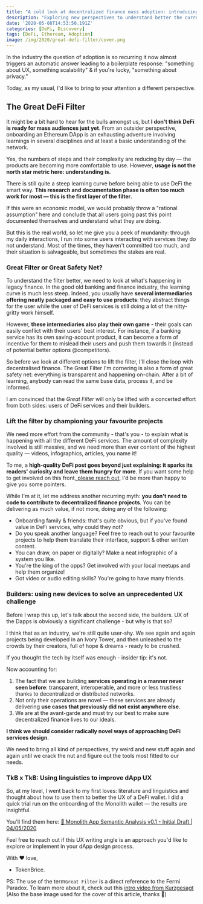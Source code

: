 ```yaml
---
title: "A cold look at decentralized finance mass adoption: introducing the Great DeFi Filter"
description: "Exploring new perspectives to understand better the current barriers to decentralised finance's mainstream adoption and how to overcome them."
date: '2020-05-08T14:53:50.191Z'
categories: [DeFi, Discovery]
tags: [DeFi, Ethereum, Adoption]
image: /img/2020/great-defi-filter/cover.png
---
```


In the industry the question of adoption is so recurring it now almost triggers an automatic answer leading to a boilerplate response: "something about UX, something scalability" & if you're lucky, "something about privacy."

Today, as my usual, I'd like to bring to your attention a different perspective. 

## The Great DeFi Filter

It might be a bit hard to hear for the bulls amongst us, but **I don't think DeFi is ready for mass audiences just yet**. From an outsider perspective, onboarding an Ethereum DApp is an exhausting adventure involving learnings in several disciplines and at least a basic understanding of the network.

Yes, the numbers of steps and their complexity are reducing by day — the products are becoming more comfortable to use. However, **usage is not the north star metric here: understanding is.**

There is still quite a steep learning curve before being able to use DeFi the smart way. **This research and documentation phase is often too much work for most — this is the first layer of the filter**.

If this were an economic model, we would probably throw a "rational assumption" here and conclude that all users going past this point documented themselves and understand what they are doing.

But this is the real world, so let me give you a peek of mundanity: through my daily interactions, I run into some users interacting with services they do not understand. Most of the times, they haven't committed too much, and their situation is salvageable, but sometimes the stakes are real.

### Great Filter or Great Safety Net?

To understand the filter better, we need to look at what's happening in legacy finance. In the good old banking and finance industry, the learning curve is much less steep. Indeed, you usually have **several intermediaries offering neatly packaged and easy to use products**: they abstract things for the user while the user of DeFi services is still doing a lot of the nitty-gritty work himself.

However, **these intermediaries also play their own game** - their goals can easily conflict with their users' best interest. For instance, if a banking service has its own saving-account product, it can become a form of incentive for them to mislead their users and push them towards it (instead of potential better options @competitors).

So before we look at different options to lift the filter, I'll close the loop with decentralised finance. The Great Filter I'm cornering is also a form of great safety net: everything is transparent and happening on-chain. After a bit of learning, anybody can read the same base data, process it, and be informed.

I am convinced that the *Great Filter* will only be lifted with a concerted effort from both sides: users of DeFi services and their builders.

### Lift the filter by championing your favourite projects

We need more effort from the community - that's you - to explain what is happening with all the different DeFi services. The amount of complexity involved is still massive, and we need more than ever content of the highest quality — videos, infographics, articles, you name it!

To me, a **high-quality DeFi post goes beyond just explaining: it sparks its readers' curiosity and leave them hungry for more**. If you want some help to get involved on this front,[ please reach out](https://twitter.com/tokenbrice), I'd be more than happy to give you some pointers.

While I'm at it, let me address another recurring myth: **you don't need to code to contribute to decentralized finance projects**. You can be delivering as much value, if not more, doing any of the following:

-   Onboarding family & friends: that's quite obvious, but if you've found value in DeFi services, why could they not?
-   Do you speak another language? Feel free to reach out to your favourite projects to help them translate their interface, support & other written content.
-   You can draw, on paper or digitally? Make a neat infographic of a system you like.
-   You're the king of the opps? Get involved with your local meetups and help them organize!
-   Got video or audio editing skills? You're going to have many friends.

### Builders: using new devices to solve an unprecedented UX challenge

Before I wrap this up, let's talk about the second side, the builders. UX of the Dapps is obviously a significant challenge - but why is that so?

I think that as an industry, we're still quite user-shy. We see again and again projects being developed in an Ivory Tower, and then unleashed to the crowds by their creators, full of hope & dreams - ready to be crushed. 

If you thought the tech by itself was enough - insider tip: it's not.

Now accounting for:

1.  The fact that we are building **services operating in a manner never seen before**: transparent, interoperable, and more or less trustless thanks to decentralized or distributed networks.
2.  Not only their operations are novel — these services are already delivering **use cases that previously did not exist anywhere else**.
3.  We are at the avant-garde and must try our best to make sure decentralized finance lives to our ideals.

**I think we should consider radically novel ways of approaching DeFi services design**.

We need to bring all kind of perspectives, try weird and new stuff again and again until we crack the nut and figure out the tools most fitted to our needs.

### TkB x TkB: Using linguistics to improve dApp UX

So, at my level, I went back to my first loves: literature and linguistics and thought about how to use them to better the UX of a DeFi wallet. I did a quick trial run on the onboarding of the Monolith wallet — the results are insightful.

You'll find them here: [📔 Monolith App Semantic Analysis v0.1 - Initial Draft | 04/05/2020](https://github.com/TokenBrice/blog/blob/master/static/others/monolith-semantic-analysis.pdf)

Feel free to reach out if this UX writing angle is an approach you'd like to explore or implement in your dApp design process.

With ♥ love,

-   TokenBrice.

PS: The use of the term`Great Filter` is a direct reference to the Fermi Paradox. To learn more about it, check out this [intro video from Kurzgesagt](https://www.youtube.com/watch?v=UjtOGPJ0URM) (Also the base image used for the cover of this article, thanks 🙏)